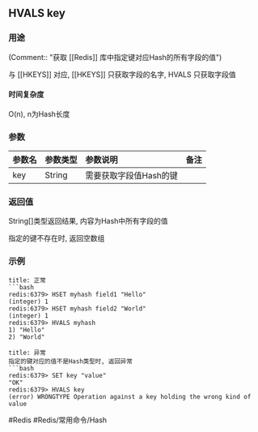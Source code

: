 ## HVALS key

### 用途
(Comment:: "获取 [[Redis]] 库中指定键对应Hash的所有字段的值")

与 [[HKEYS]] 对应, [[HKEYS]] 只获取字段的名字, HVALS 只获取字段值

#### 时间复杂度
O(n), n为Hash长度

### 参数
|参数名|参数类型|参数说明|备注|
|:-|:-|:-|:-|
|key|String|需要获取字段值Hash的键||

### 返回值
String[]类型返回结果, 内容为Hash中所有字段的值

指定的键不存在时, 返回空数组

### 示例
```ad-info
title: 正常
```bash
redis:6379> HSET myhash field1 "Hello"
(integer) 1
redis:6379> HSET myhash field2 "World"
(integer) 1
redis:6379> HVALS myhash
1) "Hello"
2) "World"
```

```ad-danger
title: 异常
指定的键对应的值不是Hash类型时, 返回异常
```bash
redis:6379> SET key "value"
"OK"
redis:6379> HVALS key
(error) WRONGTYPE Operation against a key holding the wrong kind of value
```

#Redis #Redis/常用命令/Hash 